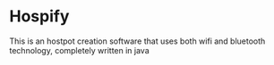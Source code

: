 # Hospify
This is an hostpot creation software that uses both wifi and bluetooth technology, completely written in java
